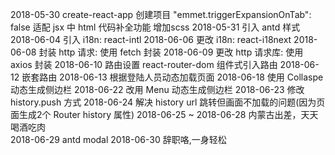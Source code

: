 2018-05-30
    create-react-app 创建项目
    "emmet.triggerExpansionOnTab": false 适配 jsx 中 html 代码补全功能
    增加scss
2018-05-31
    引入 antd 样式
2018-06-04
    引入 i18n: react-intl
2018-06-06
    更改 i18n: react-i18next
2018-06-08
    封装 http 请求: 使用 fetch 封装
2018-06-09
    更改 http 请求库: 使用 axios 封装
2018-06-10
    路由设置 react-router-dom
    组件式引入路由
2018-06-12
    嵌套路由
2018-06-13
    根据登陆人员动态加载页面
2018-06-18
    使用 Collaspe 动态生成侧边栏
2018-06-22
    改用 Menu 动态生成侧边栏
2018-06-23
    修改 history.push 方式
2018-06-24
    解决 history url 跳转但画面不加载的问题(因为页面生成2个 Router history 属性)
2018-06-25 ~ 2018-06-28
    内蒙古出差，天天喝酒吃肉                
2018-06-29
    antd modal 
2018-06-30
    辞职咯,一身轻松
